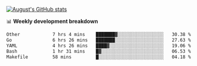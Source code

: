 
[![August's GitHub stats](https://github-readme-stats.vercel.app/api?username=zou-weidong&show_icons=true&theme=radical)](https://github.com/zou-weidong)


📊 **Weekly development breakdown**
<!--START_SECTION:waka-->

```txt
Other            7 hrs 4 mins    ███████▓░░░░░░░░░░░░░░░░░   30.38 %
Go               6 hrs 26 mins   ███████░░░░░░░░░░░░░░░░░░   27.63 %
YAML             4 hrs 26 mins   ████▓░░░░░░░░░░░░░░░░░░░░   19.06 %
Bash             1 hr 31 mins    █▓░░░░░░░░░░░░░░░░░░░░░░░   06.53 %
Makefile         58 mins         █░░░░░░░░░░░░░░░░░░░░░░░░   04.18 %
```

<!--END_SECTION:waka-->
